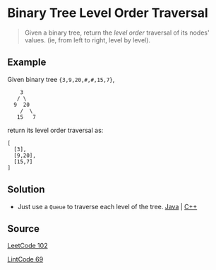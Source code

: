 # Binary Tree Level Order Traversal

> Given a binary tree, return the _level order_ traversal of its nodes' values. (ie, from left to right, level by level).

## Example

Given binary tree `{3,9,20,#,#,15,7}`,

```
    3
   / \
  9  20
    /  \
   15   7
```

return its level order traversal as:

```
[
  [3],
  [9,20],
  [15,7]
]
```

## Solution

- Just use a `Queue` to traverse each level of the tree. [Java](solution1.java) | [C++](solution1.cpp)

## Source

[LeetCode 102](https://leetcode.com/problems/binary-tree-level-order-traversal/)

[LintCode 69](http://www.lintcode.com/en/problem/binary-tree-level-order-traversal/)
